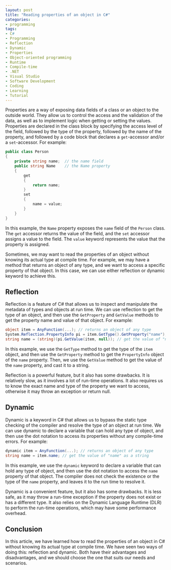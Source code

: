 ```yaml
---
layout: post
title: "Reading properties of an object in C#"
categories:
- programming
tags:
- C#
- Programming
- Reflection
- Dynamic
- Properties
- Object-oriented programming
- Runtime
- Compile-time
- .NET
- Visual Studio
- Software Development
- Coding
- Learning
- Tutorial
---
```


Properties are a way of exposing data fields of a class or an object to the outside world. They allow us to control the access and the validation of the data, as well as to implement logic when getting or setting the values. Properties are declared in the class block by specifying the access level of the field, followed by the type of the property, followed by the name of the property, and followed by a code block that declares a `get`-accessor and/or a `set`-accessor. For example:

```csharp
public class Person
{
    private string name;  // the name field
    public string Name    // the Name property
    {
        get
        {
            return name;
        }
        set
        {
            name = value;
        }
    }
}
```

In this example, the `Name` property exposes the `name` field of the `Person` class. The `get` accessor returns the value of the field, and the `set` accessor assigns a value to the field. The `value` keyword represents the value that the property is assigned.

Sometimes, we may want to read the properties of an object without knowing its actual type at compile time. For example, we may have a method that returns an object of any type, and we want to access a specific property of that object. In this case, we can use either reflection or dynamic keyword to achieve this.

## Reflection

Reflection is a feature of C# that allows us to inspect and manipulate the metadata of types and objects at run time. We can use reflection to get the type of an object, and then use the `GetProperty` and `GetValue` methods to get the property name and value of that object. For example:

```csharp
object item = AnyFunction(...); // returns an object of any type
System.Reflection.PropertyInfo pi = item.GetType().GetProperty("name"); // get the property info of "name"
string name = (string)(pi.GetValue(item, null)); // get the value of "name" as a string
```

In this example, we use the `GetType` method to get the type of the `item` object, and then use the `GetProperty` method to get the `PropertyInfo` object of the `name` property. Then, we use the `GetValue` method to get the value of the `name` property, and cast it to a string.

Reflection is a powerful feature, but it also has some drawbacks. It is relatively slow, as it involves a lot of run-time operations. It also requires us to know the exact name and type of the property we want to access, otherwise it may throw an exception or return null.

## Dynamic

Dynamic is a keyword in C# that allows us to bypass the static type checking of the compiler and resolve the type of an object at run time. We can use dynamic to declare a variable that can hold any type of object, and then use the dot notation to access its properties without any compile-time errors. For example:

```csharp
dynamic item = AnyFunction(...); // returns an object of any type
string name = item.name; // get the value of "name" as a string
```

In this example, we use the `dynamic` keyword to declare a variable that can hold any type of object, and then use the dot notation to access the `name` property of that object. The compiler does not check the existence or the type of the `name` property, and leaves it to the run time to resolve it.

Dynamic is a convenient feature, but it also has some drawbacks. It is less safe, as it may throw a run-time exception if the property does not exist or has a different type. It also relies on the Dynamic Language Runtime (DLR) to perform the run-time operations, which may have some performance overhead.

## Conclusion

In this article, we have learned how to read the properties of an object in C# without knowing its actual type at compile time. We have seen two ways of doing this: reflection and dynamic. Both have their advantages and disadvantages, and we should choose the one that suits our needs and scenarios.
